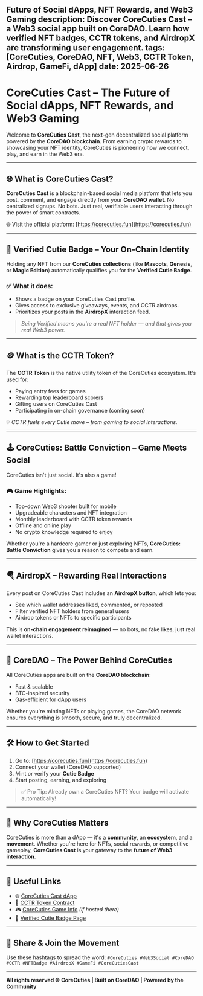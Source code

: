 Future of Social dApps, NFT Rewards, and Web3 Gaming
description: Discover CoreCuties Cast – a Web3 social app built on CoreDAO. Learn how verified NFT badges, CCTR tokens, and AirdropX are transforming user engagement.
tags: [CoreCuties, CoreDAO, NFT, Web3, CCTR Token, Airdrop, GameFi, dApp]
date: 2025-06-26
---

# CoreCuties Cast – The Future of Social dApps, NFT Rewards, and Web3 Gaming

Welcome to **CoreCuties Cast**, the next-gen decentralized social platform powered by the **CoreDAO blockchain**. From earning crypto rewards to showcasing your NFT identity, CoreCuties is pioneering how we connect, play, and earn in the Web3 era.

---

## 🌐 What is CoreCuties Cast?

**CoreCuties Cast** is a blockchain-based social media platform that lets you post, comment, and engage directly from your **CoreDAO wallet**. No centralized signups. No bots. Just real, verifiable users interacting through the power of smart contracts.

🌐 Visit the official platform: [https://corecuties.fun](https://corecuties.fun)

---

## 🧬 Verified Cutie Badge – Your On-Chain Identity

Holding any NFT from our **CoreCuties collections** (like **Mascots**, **Genesis**, or **Magic Edition**) automatically qualifies you for the **Verified Cutie Badge**.

### ✅ What it does:
- Shows a badge on your CoreCuties Cast profile.
- Gives access to exclusive giveaways, events, and CCTR airdrops.
- Prioritizes your posts in the **AirdropX** interaction feed.

> *Being Verified means you're a real NFT holder — and that gives you real Web3 power.*

---

## 🪙 What is the CCTR Token?

The **CCTR Token** is the native utility token of the CoreCuties ecosystem. It's used for:
- Paying entry fees for games
- Rewarding top leaderboard scorers
- Gifting users on CoreCuties Cast
- Participating in on-chain governance (coming soon)

💡 *CCTR fuels every Cutie move – from gaming to social interactions.*

---

## 🕹️ CoreCuties: Battle Conviction – Game Meets Social

CoreCuties isn't just social. It's also a game!

### 🎮 Game Highlights:
- Top-down Web3 shooter built for mobile
- Upgradeable characters and NFT integration
- Monthly leaderboard with CCTR token rewards
- Offline and online play
- No crypto knowledge required to enjoy

Whether you're a hardcore gamer or just exploring NFTs, **CoreCuties: Battle Conviction** gives you a reason to compete and earn.

---

## 🪂 AirdropX – Rewarding Real Interactions

Every post on CoreCuties Cast includes an **AirdropX button**, which lets you:
- See which wallet addresses liked, commented, or reposted
- Filter verified NFT holders from general users
- Airdrop tokens or NFTs to specific participants

This is **on-chain engagement reimagined** — no bots, no fake likes, just real wallet interactions.

---

## 🎯 CoreDAO – The Power Behind CoreCuties

All CoreCuties apps are built on the **CoreDAO blockchain**:
- Fast & scalable
- BTC-inspired security
- Gas-efficient for dApp users

Whether you're minting NFTs or playing games, the CoreDAO network ensures everything is smooth, secure, and truly decentralized.

---

## 🛠️ How to Get Started

1. Go to: [https://corecuties.fun](https://corecuties.fun)
2. Connect your wallet (CoreDAO supported)
3. Mint or verify your **Cutie Badge**
4. Start posting, earning, and exploring

> ✅ Pro Tip: Already own a CoreCuties NFT? Your badge will activate automatically!

---

## 💬 Why CoreCuties Matters

CoreCuties is more than a dApp — it's a **community**, an **ecosystem**, and a **movement**. Whether you're here for NFTs, social rewards, or competitive gameplay, **CoreCuties Cast** is your gateway to the **future of Web3 interaction**.

---

## 🔗 Useful Links

- 🌐 [CoreCuties Cast dApp](https://corecuties.fun)
- 🐾 [CCTR Token Contract](https://explorer.coredao.org/token/0x811af333e431f4a6283bfbb1e0cd244715fd9c54)
- 🎮 [CoreCuties Game Info](https://corecuties.fun) *(if hosted there)*
- 🧢 [Verified Cutie Badge Page](https://corecuties.fun/verify)

---

## 📢 Share & Join the Movement

Use these hashtags to spread the word:
`#CoreCuties #Web3Social #CoreDAO #CCTR #NFTBadge #AirdropX #GameFi #CoreCutiesCast`

---

**All rights reserved © CoreCuties | Built on CoreDAO | Powered by the Community**

